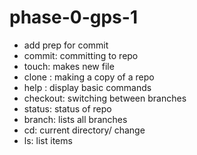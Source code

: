 # phase-0-gps-1

* add prep for commit
* commit: committing to repo
* touch: makes new file
* clone : making a copy of a repo
* help : display basic commands
* checkout: switching between branches
* status: status of repo
* branch: lists all branches
* cd: current directory/ change
* ls: list items